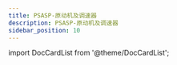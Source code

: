 ```yaml
---
title: PSASP-原动机及调速器
description: PSASP-原动机及调速器
sidebar_position: 10
---
```


import DocCardList from '@theme/DocCardList';

<DocCardList />